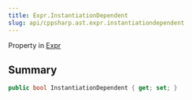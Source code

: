 ```yaml
---
title: Expr.InstantiationDependent
slug: api/cppsharp.ast.expr.instantiationdependent
---
```

Property in [Expr](/api/cppsharp/ast/expr)

## Summary



```csharp
public bool InstantiationDependent { get; set; }
```

